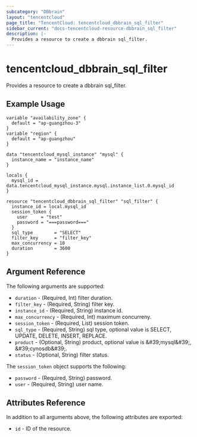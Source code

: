 ```yaml
---
subcategory: "DBbrain"
layout: "tencentcloud"
page_title: "TencentCloud: tencentcloud_dbbrain_sql_filter"
sidebar_current: "docs-tencentcloud-resource-dbbrain_sql_filter"
description: |-
  Provides a resource to create a dbbrain sql_filter.
---
```


# tencentcloud_dbbrain_sql_filter

Provides a resource to create a dbbrain sql_filter.

## Example Usage

```hcl
variable "availability_zone" {
  default = "ap-guangzhou-3"
}
variable "region" {
  default = "ap-guangzhou"
}

data "tencentcloud_mysql_instance" "mysql" {
  instance_name = "instance_name"
}

locals {
  mysql_id = data.tencentcloud_mysql_instance.mysql.instance_list.0.mysql_id
}

resource "tencentcloud_dbbrain_sql_filter" "sql_filter" {
  instance_id = local.mysql_id
  session_token {
    user     = "test"
    password = "===password==="
  }
  sql_type        = "SELECT"
  filter_key      = "filter_key"
  max_concurrency = 10
  duration        = 3600
}
```

## Argument Reference

The following arguments are supported:

* `duration` - (Required, Int) filter duration.
* `filter_key` - (Required, String) filter key.
* `instance_id` - (Required, String) instance id.
* `max_concurrency` - (Required, Int) maximum concurreny.
* `session_token` - (Required, List) session token.
* `sql_type` - (Required, String) sql type, optional value is SELECT, UPDATE, DELETE, INSERT, REPLACE.
* `product` - (Optional, String) product, optional value is &amp;#39;mysql&amp;#39;, &amp;#39;cynosdb&amp;#39;.
* `status` - (Optional, String) filter status.

The `session_token` object supports the following:

* `password` - (Required, String) password.
* `user` - (Required, String) user name.

## Attributes Reference

In addition to all arguments above, the following attributes are exported:

* `id` - ID of the resource.



